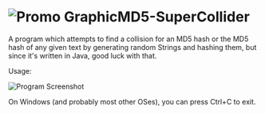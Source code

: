 ![Promo Graphic](http://i.imgur.com/n85TCK5.png)MD5-SuperCollider
=================

A program which attempts to find a collision for an MD5 hash or the MD5 hash of any given text by generating random Strings and hashing them, but since it's written in Java, good luck with that.

Usage:

![Program Screenshot](http://i.imgur.com/JFecIAV.png)

On Windows (and probably most other OSes), you can press Ctrl+C to exit.

